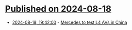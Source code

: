# [Published on 2024-08-18](index.md)

* [2024-08-18, 19:42:00](https://soylentnews.org/article.pl?sid=24/08/17/196201&from=rss) - [Mercedes to test L4 AVs in China](https://soylentnews.org/article.pl?sid=24/08/17/196201&from=rss)
